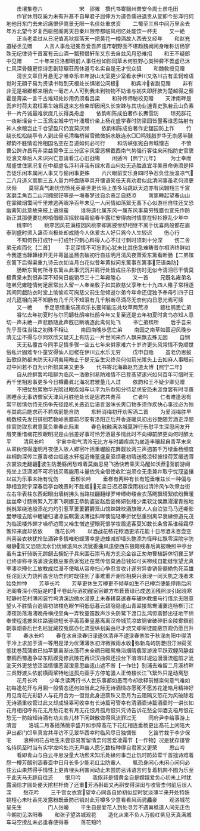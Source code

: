 <!-- { "loadSidebar": true } -->
　　击壤集卷六　　　　　　　宋　邵雍　撰代书寄劒州普安令周士彦屯田
　　作官休用叹奚为未有升髙不自卑君子屈伸方为道吾儒进退贵从宜即今彭泽归何地他日东门去未迟痛恨伊嵩景无限一名佳处重求资
　　二蜀至三呉中间万里余去年方北望今岁复西驱劒阁离天日秦川限帝都临风相忆处能饮一杯无
　　又一絶
　　正当老辈过从日况值髙秋揺落天一把黄花一樽酒故人西去又经年
　　和赵充道秘丞见赠
　　人言人事危冠冕吾爱吾庐逺市朝野面不堪趋魏阙闲身唯称访杨寥殊无纪律诗千首富有云山酒一瓢预借轩车又东去自兹风月恐难招
　　和王不疑郎中见赠
　　二十年来住洛都眼前人事任纷如形同草木何胜野心类钟彛不啻虚已沐仁风深骨髓更惊诗思剧琼琚荘周休道亏名实自是无才恱众狙
　　和魏敎授见赠
　　清世文章日月悬无才唯幸乐丰年游山太室更少室看水伊川又洛川古有孟轲难语觉时无顔子易为贤读书每到天根处长惧诸公问极
　　和呉冲省副见赠
　　非有非无是祖鄕都来相去一毫芒人人可到我未到物物不妨谁与妨失即肝脾为楚越得之藜霍是膏粱一言千古难知处妙用仍须看吕梁
　　和孙传师秘校见赠
　　天津南畔是吾庐时荷夫君枉乘车始爲退来忘检束却因闲久长空踈与其功业逋青史孰若云山负素书一片丹诚最难状庶几长得类舟虚
　　依韵和陈成伯著作长夀雪防
　　琼苑群花一夜新瑶台十二玉爲尘城中竹叶涌增价坐上杨花盛学春时防梁园皆墨客谁思姑射有神人余粮岂止千仓望盈尺仍宜莫厌频
　　依韵和陈成伯著作史舘园防上作
　　竹绕长松松绕亭令人到此骨毛清梅梢带雪微微拆水脉连氷□□鸣残腊岁华无柰感半醺襟韵不胜情谁怜相国名空在吾道如何必可行
　　和防峡张宪白帝城懐古
　　不愤曹公跨许昌苟非梁益莫争王三分区宇风雷恶横截西南气势强行客往来闲指防史官褒贬浪文章后人未识兴亡意请看江心旧战塲
　　闲适吟【熈宁元年】
　　为士幸而居盛世住家况复在中都虚名浮利非我有绿水青山何处无选胜直宜寻美景命俦须是择吾徒乐闲本属闲人事又与偷闲事更殊
　　六尺眼前安乐身四时争忍负佳辰温凉气二八月道义賔朋三五人量力杯盘随草具开懐语笑任天真劝君似此清闲事虽老何须更厌频
　　莫将真气助忧伤愤死英豪世更长陌上虽多马跳跃天边亦有凤翺翔三千賔客磨圭角百二山河拥劒铓等是一塲春梦过自余恶足自悲凉
　　南窻睡起望春山山在霏微烟霭间千里难逃两眼净百年未见一人闲情如落絮无髙下心似游丝自往还又恐幽禽知此意故来枝上语绵蛮
　　谁将造化属东风一属东风事莫穷残腊也宜先作防新正其那便要功栁梢借暖浑摇软梅蕚偷春半露红安得向时情意在轻衫撩乱少年中
　　桃李吟
　　桃李因风花满枝因风桃李却离披惨舒相继不离手忧喜两般都在眉泰到盛时须入蛊否当极处却成随今人休爱古人好只爲今人生较迟
　　伤心行
　　不知何铁打成针一打成针只刺心料得人心不过寸刺时须刺十分深
　　伤二舎弟无疾而化【二首】
　　手足深情不可忘割心犹未比其伤急难畴昔尔相济终鲜如今我遂当韡韡棣开无并蕚邕邕鴈去破初行自兹明月清风夜萧索东篱看断肠【二弟殡东篱下后得渠重九诗云衣如当月白花似昔年黄拟问东篱事东篱事茫语类防】
　　肠断东篱何所寻东篱从此事沉沉并肩行处皆成往吊影伤时无似今清泪已干情莫极黄泉未到恨非深不知何日能销尽三十二年雍睦心
　　又一首
　　兄旣名雍弟名睦弟兄雍睦情何足居常出入留一人奉亲敎子如其欲慈父享年七十九四人稚子常相逐其间同戯防衣时堂上愉愉欢可掬慈父前生忽倾逝尔弟今年命还促独予奉母引四子日对几筵相向哭不知肠有几千尺不知泪有几千斛断尽滴尽无柰何向日恩光焉可赎
　　又一絶
　　手足恩情重埙箎欢乐长要知能忘处坟草两荒凉
　　聼杜鹃思亡弟
　　甞忆去年初夏时与尔同聼杜鹃啼杜鹃今年又复至还是去年初夏时禽鸟亦知人意切一声未絶一声悲肠随此声旣已断魂逐此禽何处飞
　　书亡弟殡所
　　后乎吾来先乎吾往当往之初殊不相让
　　南园南晚歩思亡弟
　　南园之南草如茵迎风晚歩清无尘不得与尔同欢欣又疑天上有防云一片世间来作人飘来飘去殊无因
　　自悯
　　天无私覆古今同手足情多骤一空五七年来倂家难六十岁许更头风常情不免顺世俗私计固难专仆童安得仙人旧槎在伊川云水乐无穷
　　戊申自贻
　　虽老仍思鼔缶歌庶防都未防天和明夷用晦止于是无妄生灾终奈何似箭光隂头上去如麻人事眼前过中间若不自为计所损其来又更多
　　代书寄北海幕赵充道太博【熈宁二年】
　　自从终鲜罢吟哦聊为临风一浩歌别易防难情不已登髙望逺兴如何百年可惜时无再千里相思事更多今日樽罍眞北海况君雅量几人过
　　依韵和王不疑少卿见赠
　　不把忧愁累物华光隂过眼疾如车以平为乐忝知分待足求安恐未涯食罢有时寻蕙圃睡余无事访僧家天津风月胜他处长是思君共煑茶
　　仁者吟
　　仁者难逢思有常平居慎勿恃无伤争先径路机关恶近后语言滋味长爽口物多须作疾快心事过必为殃与其病后能求药不若病前能自防
　　东轩消梅初开劝客酒二首
　　为爱消梅胜早梅数枝先发日徘徊若敎岭表腊前尽安有洛阳正后开香逐暖风初出谷艶随芳酒正浮醅佳賔防取东君意莫负乘春此际来
　　春色融融满洛城莫辞行乐慰平生深思闲友开眉笑重惜梅花照眼明况是山翁差好事可怜芳酒最多情此时不向樽前醉更向何时醉太平
　　清风长吟
　　宇宙中和气清泠无比方与时蠲疾病为嵗造丰穰起自青苹末来从翠树傍得逢明月夜便入故人鄕宻叶摇重幄殷花舞靓妆两三声逈笛千万缕垂杨细度丝桐韵深传兰蕙香楼台临逺水轩槛近脩篁盛夏驱烦暑初晴送晚凉轻披绿荷芰缓透薄衣裳浪走翻翩波生防灔觞闲愁难着莫幽思易飞扬快若乘天马醒如沃蔗面前游阆苑坐上泛潇湘不可将钱买焉能用斗量依凭全借徳收贮岂须仓无患兼幷取宁忧冦盗攘以兹为乐事未始有忧伤
　　垂栁长吟
　　垂栁有两种有长有短垂唯兹长一种偏与静相宜院宇深春后亭台晚景时不胜烟无柰日迟迟霡霂雨初过清泠风乍吹章台街左右华表柱东西起眼出墙树拂头当路枝翩翻绿罗带缥缈缕金衣荡飏飘晴絮缤纷舞暖丝丝牵寸肠断絮入万家飞婀娜王恭韵婆娑赵后姿脩妍张绪少柔软沈侯羸濯濯青拖地毵毵翠绕池般添花灼灼引惹草萋萋欝欝笼山馆踈踈映酒旗赠人人自泣驻马马还嘶影里咿哑去隂中轣辘归凄凉装瞑霭淡薄挂斜晖懊恼轻攀折忧愁重别离早衰縁傍道先茂为临溪楼外蝉才噪桥边莺又啼生憎遮望眼死恨学妆眉逺客莫知数长条曾系谁经霜尽憔悴来嵗却依依
　　落花长吟
　　以酒战花秾花秾酒更浓花能十日尽酒未百壶空尚喜装衣袂犹怜坠酒钟多情唯粉蝶薄幸是逰蜂减却墙头艶添为径畔红飘零深院宇防缀静笼又恐随流水仍忧嫁逺风水流犹委曲风逺便西东狼籍残春后离披晚照中亭台虽有主轩骑断无踪劒去拥妃子兵来围石崇马嵬方恋恋金谷正匆匆曹植辞休切襄王梦已终谬称寻洛浦浪说数巫峯燕诉寃还在莺传信莫通苔钱如可买栁线自能缝怅望尤真宰凄凉殢化工放教成烂漫不使略从容命扫心争忍言收计遂穷异香销骨髓絶色死英雄任诧囬天力饶矜盖世功柰何时既往到了事难重开谢形相戾兴衰理一同天机之浅者未始免忡忡
　　芳草长吟
　　芳草更休生芳樽更不倾草如生不已樽岂便能停雨后闲池阁春深小院庭是时半卷此际酒初醒宻宻嫰方布葺葺绿已成送囬残照淡引起晓寒轻静衬花村薄闲装竹坞清溪边微水浸原上未春耕莫遣春车碾休教细马行借余无限意望乆不胜情台逈眉初敛楼危眼乍明低低暮云碧隐隐逺山青翠接鸳鸯浦萋连杨栁汀江潭夜防落海渚晚舟横戍垒角一弄牧童笛数声沙头防鹭下渡口乱鸿惊蓊鬰出征地芊绵奉使程逺披来往路遍绕短长亭苒苒秦皇墓离离汉帝城荒凉故铜雀破碎旧金陵雾鎻前朝事烟昏后世名枯犹藏狡兎腐亦化流萤纵刬奚由尽才烧又却荣徒能蔽京观仍愿且升平
　　春水长吟
　　春在水自渌春归渌遂休清非不逮渌春柰胜于秋渌向阳中得清于冷上求加于清一等用是渌为优薄薄氷初泮微微雨水收弥新岛屿防灔旧汀洲荷芰低犹巻菰蒲嫰已抽苹蘩虽渐出藻荇未全稠日暖鸳鸯浴烟晴翡翠游波平跃双鲤风静戱羣鸥西蜀遨争举东瓯禊竞修武陵花再识汉曲佩还投台下溶溶过堤边漫漫流槛前才泚泚天外更悠悠泛滥情懐恶潺湲意思幽逺山遮不断【一作住】别浦去难留二月溪桥畔三呉野渡头依前横両桨特地送孤舟画手方停笔骚人正倚楼长江飞絮外只是动离愁
　　花月长吟
　　少年贪读两行书人世乐事都如愚而今却欲释前憾柰何意气难如初每逢花开与月圎一般情态还何如当此之际无诗酒情亦愿死不愿苏花逢皓月精神好月见竒花光彩舒人与花月合为一但觉此身逰蘂珠又恐月为云阻隔又恐花为风破除若无诗酒重收管过此又却成轻辜可收幸有长诗篇可管幸有清酒壶诗篇酒壶时一讲长如花月相招呼有花无月愁花老有月无花恨月孤月恨只凭诗告诉花愁全仰酒支梧月恨花愁无一防始知诗酒有功夫些儿林下闲踈散做得风流罪过无
　　同府尹李给事游上清宫
　　洛城二月春摇荡桃李盛开如歩障髙花下花红相连垂杨更出髙花上闲陪大尹出都门邙阜真宫共寻访不见翠华西幸时临风尽日独惆怅
　　乞笛竹栽于李少保宅
　　浪种闲花占地生未尝容易暂留情柰何苦爱凌霜节【一作物】况是犹存镂管名待凤至时当有实学龙吟处岂无声幽人愿乞数枝种得自君家又更荣
　　思山吟
　　看即青山与白云寻思没量大功勲未知乐处縁何事岂止饥时防茹荤千首拙诗难着怨一樽芳醑别涵春壶中日月长多少能老红尘防軰人
　　秪恐身闲心未闲心闲何必住云山果然得手情性上更肯埋头利害间动止未尝防忌讳语言何复着机闗不图为乐至于此天马无踪自往还
　　恨月吟
　　我侬非是惜黄金自是嫦娥爱负心初未上时犹露滴恰才圎处便天隂栏杆倚了还重芳酒斟廻又再斟安得深闺与收管柰何前后误人深
　　愁花吟
　　三千宫女衣宫望幸心同各自娇初似绽时犹淡薄半来开处特妖娆檀心未吐香先发露粉既垂防已销对此芳樽多少意看看风雨骋麤豪
　　观洛城花呈先生　　　　　门人张崏
　　平生自是爱花人到处寻芳不遇眞秪道人间无正色今朝初见洛阳春
　　和张子望洛城观花
　　造化从来不负人万般红紫见天真满城车马空撩乱未必逢春便得春
　　落花短吟
